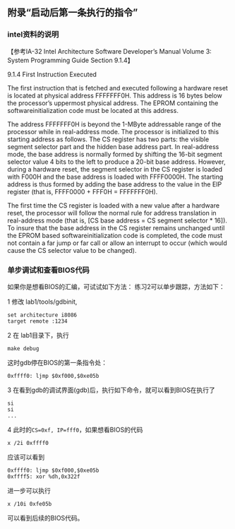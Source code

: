 
## 附录“启动后第一条执行的指令”

### intel资料的说明
【参考IA-32 Intel Architecture Software Developer’s Manual Volume 3: System Programming Guide Section 9.1.4】

9.1.4 First Instruction Executed

The first instruction that is fetched and executed following a hardware reset is located at physical address FFFFFFF0H. This address is 16 bytes below the processor’s uppermost physical address. The EPROM containing the softwareinitialization code must be located at this address.

The address FFFFFFF0H is beyond the 1-MByte addressable range of the processor while in real-address mode. The processor is initialized to this starting address as follows. The CS register has two parts: the visible segment selector part and the hidden base address part. In real-address mode, the base address is normally formed by shifting the 16-bit segment selector value 4 bits to the left to produce a 20-bit base address. However, during a hardware reset, the segment selector in the CS register is loaded with F000H and the base address is loaded with FFFF0000H. The starting address is thus formed by adding the base address to the value in the EIP register (that is, FFFF0000 + FFF0H = FFFFFFF0H). 

The first time the CS register is loaded with a new value after a hardware reset, the processor will follow the normal rule for address translation in real-address mode (that is, [CS base address = CS segment selector * 16]). To insure that the base address in the CS register remains unchanged until the EPROM based softwareinitialization code is completed, the code must not contain a far jump or far call or allow an interrupt to occur (which would cause the CS selector value to be changed).


### 单步调试和查看BIOS代码
如果你是想看BIOS的汇编，可试试如下方法：
练习2可以单步跟踪，方法如下：
 
1 修改 lab1/tools/gdbinit,
```
set architecture i8086
target remote :1234
```
2 在 lab1目录下，执行
```
make debug
```
这时gdb停在BIOS的第一条指令处：
```
0xffff0: ljmp $0xf000,$0xe05b
```

3 在看到gdb的调试界面(gdb)后，执行如下命令，就可以看到BIOS在执行了
```
si
si
...
```
4 此时的`CS=0xf, IP=fff0`，如果想看BIOS的代码
```
x /2i 0xffff0
```
应该可以看到
```
0xffff0: ljmp $0xf000,$0xe05b
0xffff5: xor %dh,0x322f
```
进一步可以执行
```
x /10i 0xfe05b
```
可以看到后续的BIOS代码。
